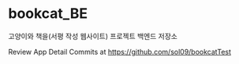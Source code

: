 # bookcat_BE

고양이와 책을(서평 작성 웹사이트) 프로젝트 백엔드 저장소

Review App Detail Commits at https://github.com/sol09/bookcatTest
